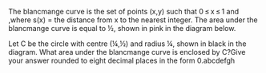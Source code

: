 
The blancmange curve is the set of points (x,y) such that 0&#8201;&#8804;&#8201;x&#8201;&#8804;&#8201;1 and  ,where s(x) = the distance from x to the nearest integer.
The area under the blancmange curve is equal to &#189;, shown in pink in the diagram below.


Let C be the circle with centre (&#188;,&#189;) and radius &#188;, shown in black in the diagram.
What area under the blancmange curve is enclosed by C?Give your answer rounded to eight decimal places in the form 0.abcdefgh
